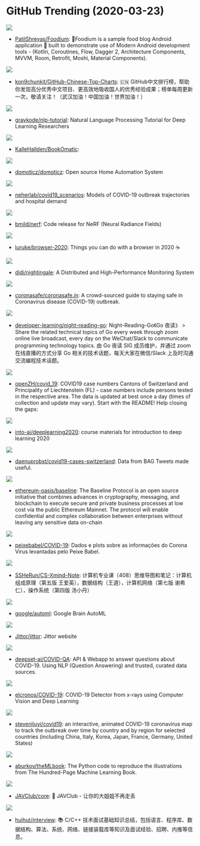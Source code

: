 # GitHub Trending (2020-03-23)

![](https://img.shields.io/badge/Kotlin-New%20147-green?style=flat-square&logo=appveyor)
- [PatilShreyas/Foodium](https://github.com/PatilShreyas/Foodium): 🍲Foodium is a sample food blog Android application 📱 built to demonstrate use of Modern Android development tools - (Kotlin, Coroutines, Flow, Dagger 2, Architecture Components, MVVM, Room, Retrofit, Moshi, Material Components).

![](https://img.shields.io/badge/Python-New%20246-green?style=flat-square&logo=appveyor)
- [kon9chunkit/GitHub-Chinese-Top-Charts](https://github.com/kon9chunkit/GitHub-Chinese-Top-Charts): 🇨🇳 GitHub中文排行榜，帮助你发现高分优秀中文项目、更高效地吸收国人的优秀经验成果；榜单每周更新一次，敬请关注！（武汉加油！中国加油！世界加油！）

![](https://img.shields.io/badge/Jupyter%20Notebook-New%2095-green?style=flat-square&logo=appveyor)
- [graykode/nlp-tutorial](https://github.com/graykode/nlp-tutorial): Natural Language Processing Tutorial for Deep Learning Researchers

![](https://img.shields.io/badge/Python-New%2051-green?style=flat-square&logo=appveyor)
- [KalleHallden/BookOmatic](https://github.com/KalleHallden/BookOmatic): 

![](https://img.shields.io/badge/C-New%2065-green?style=flat-square&logo=appveyor)
- [domoticz/domoticz](https://github.com/domoticz/domoticz): Open source Home Automation System

![](https://img.shields.io/badge/TypeScript-New%20264-green?style=flat-square&logo=appveyor)
- [neherlab/covid19_scenarios](https://github.com/neherlab/covid19_scenarios): Models of COVID-19 outbreak trajectories and hospital demand

![](https://img.shields.io/badge/Jupyter%20Notebook-New%20113-green?style=flat-square&logo=appveyor)
- [bmild/nerf](https://github.com/bmild/nerf): Code release for NeRF (Neural Radiance Fields)

![](https://img.shields.io/badge/none-New%20401-green?style=flat-square&logo=appveyor)
- [luruke/browser-2020](https://github.com/luruke/browser-2020): Things you can do with a browser in 2020 ☕️

![](https://img.shields.io/badge/Go-New%2082-green?style=flat-square&logo=appveyor)
- [didi/nightingale](https://github.com/didi/nightingale): A Distributed and High-Performance Monitoring System

![](https://img.shields.io/badge/none-New%2016-green?style=flat-square&logo=appveyor)
- [coronasafe/coronasafe.in](https://github.com/coronasafe/coronasafe.in): A crowd-sourced guide to staying safe in Coronavirus disease (COVID-19) outbreak.

![](https://img.shields.io/badge/Go-New%2048-green?style=flat-square&logo=appveyor)
- [developer-learning/night-reading-go](https://github.com/developer-learning/night-reading-go): Night-Reading-Go《Go 夜读》 > Share the related technical topics of Go every week through zoom online live broadcast, every day on the WeChat/Slack to communicate programming technology topics. 由 Go 夜读 SIG 成员维护，并通过 zoom 在线直播的方式分享 Go 相关的技术话题，每天大家在微信/Slack 上及时沟通交流编程技术话题。

![](https://img.shields.io/badge/Jupyter%20Notebook-New%2021-green?style=flat-square&logo=appveyor)
- [openZH/covid_19](https://github.com/openZH/covid_19): COVID19 case numbers Cantons of Switzerland and Principality of Liechtenstein (FL) - case numbers include persons tested in the respective area. The data is updated at best once a day (times of collection and update may vary). Start with the README! Help closing the gaps:

![](https://img.shields.io/badge/Jupyter%20Notebook-New%2021-green?style=flat-square&logo=appveyor)
- [into-ai/deeplearning2020](https://github.com/into-ai/deeplearning2020): course materials for introduction to deep learning 2020

![](https://img.shields.io/badge/HTML-New%2026-green?style=flat-square&logo=appveyor)
- [daenuprobst/covid19-cases-switzerland](https://github.com/daenuprobst/covid19-cases-switzerland): Data from BAG Tweets made useful.

![](https://img.shields.io/badge/JavaScript-New%2083-green?style=flat-square&logo=appveyor)
- [ethereum-oasis/baseline](https://github.com/ethereum-oasis/baseline): The Baseline Protocol is an open source initiative that combines advances in cryptography, messaging, and blockchain to execute secure and private business processes at low cost via the public Ethereum Mainnet. The protocol will enable confidential and complex collaboration between enterprises without leaving any sensitive data on-chain

![](https://img.shields.io/badge/Jupyter%20Notebook-New%2047-green?style=flat-square&logo=appveyor)
- [peixebabel/COVID-19](https://github.com/peixebabel/COVID-19): Dados e plots sobre as informações do Corona Virus levantadas pelo Peixe Babel.

![](https://img.shields.io/badge/none-New%2091-green?style=flat-square&logo=appveyor)
- [SSHeRun/CS-Xmind-Note](https://github.com/SSHeRun/CS-Xmind-Note): 计算机专业课（408）思维导图和笔记：计算机组成原理（第五版 王爱英），数据结构（王道），计算机网络（第七版 谢希仁），操作系统（第四版 汤小丹）

![](https://img.shields.io/badge/Python-New%20129-green?style=flat-square&logo=appveyor)
- [google/automl](https://github.com/google/automl): Google Brain AutoML

![](https://img.shields.io/badge/C%2B%2B-New%20131-green?style=flat-square&logo=appveyor)
- [Jittor/jittor](https://github.com/Jittor/jittor): Jittor website

![](https://img.shields.io/badge/Jupyter%20Notebook-New%2019-green?style=flat-square&logo=appveyor)
- [deepset-ai/COVID-QA](https://github.com/deepset-ai/COVID-QA): API & Webapp to answer questions about COVID-19. Using NLP (Question Answering) and trusted, curated data sources.

![](https://img.shields.io/badge/Jupyter%20Notebook-New%2041-green?style=flat-square&logo=appveyor)
- [elcronos/COVID-19](https://github.com/elcronos/COVID-19): COVID-19 Detector from x-rays using Computer Vision and Deep Learning

![](https://img.shields.io/badge/JavaScript-New%2022-green?style=flat-square&logo=appveyor)
- [stevenliuyi/covid19](https://github.com/stevenliuyi/covid19): an interactive, animated COVID-19 coronavirus map to track the outbreak over time by country and by region for selected countries (including China, Italy, Korea, Japan, France, Germany, United States)

![](https://img.shields.io/badge/Python-New%2029-green?style=flat-square&logo=appveyor)
- [aburkov/theMLbook](https://github.com/aburkov/theMLbook): The Python code to reproduce the illustrations from The Hundred-Page Machine Learning Book.

![](https://img.shields.io/badge/JavaScript-New%2084-green?style=flat-square&logo=appveyor)
- [JAVClub/core](https://github.com/JAVClub/core): 🔞 JAVClub - 让你的大姐姐不再走丢

![](https://img.shields.io/badge/C%2B%2B-New%2080-green?style=flat-square&logo=appveyor)
- [huihut/interview](https://github.com/huihut/interview): 📚 C/C++ 技术面试基础知识总结，包括语言、程序库、数据结构、算法、系统、网络、链接装载库等知识及面试经验、招聘、内推等信息。

